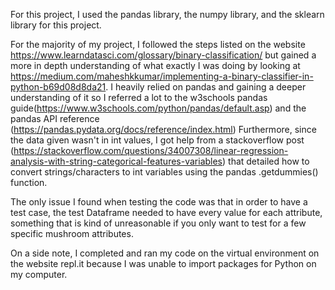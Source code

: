 For this project, I used the pandas library, the numpy library, and the sklearn library for this project. 

For the majority of my project, I followed the steps listed on the website https://www.learndatasci.com/glossary/binary-classification/ but gained a more in depth understanding of what exactly I was doing by looking at https://medium.com/maheshkkumar/implementing-a-binary-classifier-in-python-b69d08d8da21.
I heavily relied on pandas and gaining a deeper understanding of it so I referred a lot to the w3schools pandas guide(https://www.w3schools.com/python/pandas/default.asp) and the pandas API reference (https://pandas.pydata.org/docs/reference/index.html)
Furthermore, since the data given wasn't in int values, I got help from a stackoverflow post (https://stackoverflow.com/questions/34007308/linear-regression-analysis-with-string-categorical-features-variables) that detailed how to convert strings/characters to int variables using the pandas .getdummies() function.

The only issue I found when testing the code was that in order to have a test case, the test Dataframe needed to have every value for each attribute, something that is kind of unreasonable if you only want to test for a few specific mushroom attributes.

On a side note, I completed and ran my code on the virtual environment on the website repl.it because I was unable to import packages for Python on my computer.
